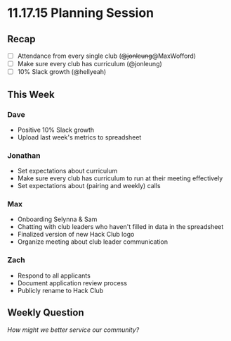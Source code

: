 # 11.17.15 Planning Session

## Recap

- [ ] Attendance from every single club (~~@jonleung~~@MaxWofford)
- [ ] Make sure every club has curriculum (@jonleung)
- [ ] 10% Slack growth (@hellyeah)

## This Week

### Dave

- Positive 10% Slack growth
- Upload last week's metrics to spreadsheet

### Jonathan

- Set expectations about curriculum
- Make sure every club has curriculum to run at their meeting effectively
- Set expectations about (pairing and weekly) calls

### Max

- Onboarding Selynna & Sam
- Chatting with club leaders who haven't filled in data in the spreadsheet
- Finalized version of new Hack Club logo
- Organize meeting about club leader communication

### Zach

- Respond to all applicants
- Document application review process
- Publicly rename to Hack Club

## Weekly Question

_How might we better service our community?_

